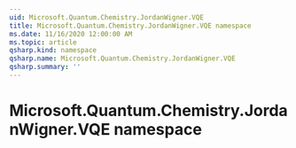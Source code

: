 ```yaml
---
uid: Microsoft.Quantum.Chemistry.JordanWigner.VQE
title: Microsoft.Quantum.Chemistry.JordanWigner.VQE namespace
ms.date: 11/16/2020 12:00:00 AM
ms.topic: article
qsharp.kind: namespace
qsharp.name: Microsoft.Quantum.Chemistry.JordanWigner.VQE
qsharp.summary: ''
---
```


# Microsoft.Quantum.Chemistry.JordanWigner.VQE namespace



